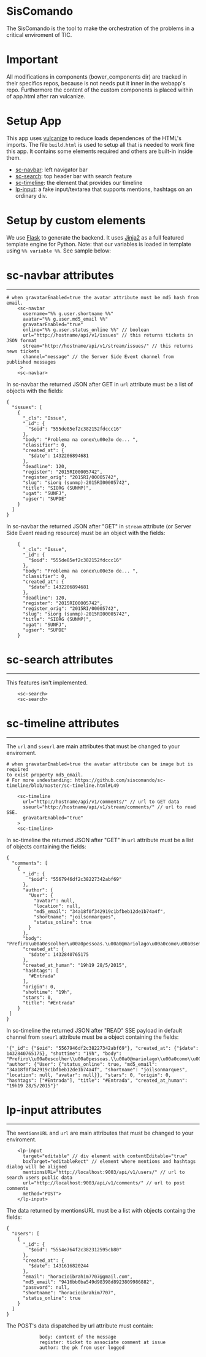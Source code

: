 SisComando
============

The SisComando is the tool to make the orchestration of the problems in 
a critical enviroment of TIC.

Important
=========
All modifications in components (bower_components dir) are tracked in 
their specifics repos, because is not needs put it inner in the webapp's repo.
Furthermore the content of the custom components is placed within of app.html
after ran vulcanize.

Setup App
=========
This app uses [vulcanize]() to reduce loads dependences of the HTML's imports.
The file `build.html` is used to setup all that is needed to work fine this app. 
It contains some elements required and others are built-in inside them. 
- [sc-navbar](https://github.com/siscomando/sc-navbar): left navigator bar
- [sc-search](https://github.com/siscomando/sc-search): top header bar with search feature
- [sc-timeline](https://github.com/siscomando/sc-timeline): the element that provides our timeline
- [lp-input](http://horacioibrahim.github.io/lp-input/): a fake input/textarea that supports mentions, hashtags on an ordinary
div.

Setup by custom elements
========================
We use [Flask](http://flask.pocoo.org/docs/0.10/) to generate the backend. 
It uses [Jinja2](http://jinja.pocoo.org/) as a full featured template engine for Python.
Note: that our variables is loaded in template using `%% variable %%`. See sample
below:

# sc-navbar attributes
----------------------

```
# when gravatarEnabled=true the avatar attribute must be md5 hash from email.
    <sc-navbar 
	  username="%% g.user.shortname %%"
	  avatar="%% g.user.md5_email %%"
	  gravatarEnabled="true"
	  online="%% g.user.status_online %%" // boolean
	  url="http://hostname/api/v1/issues" // this returns tickets in JSON format
	  stream="http://hostname/api/v1/stream/issues/" // this returns news tickets 
	  channel="message" // the Server Side Event channel from published messages
     >
    <sc-navbar>
```
In sc-navbar the returned JSON after GET in `url` attribute must be a list of
objects with the fields:
```
{
  "issues": [
    {
      "_cls": "Issue", 
      "_id": {
        "$oid": "555de85ef2c382152fdccc16"
      }, 
      "body": "Problema na conex\u00e3o de... ", 
      "classifier": 0, 
      "created_at": {
        "$date": 1432206894681
      }, 
      "deadline": 120, 
      "register": "2015RI00005742", 
      "register_orig": "2015RI/00005742", 
      "slug": "siorg (sunmp)-2015RI00005742", 
      "title": "SIORG (SUNMP)", 
      "ugat": "SUNFJ", 
      "ugser": "SUPDE"
    }
  ]
}	
```
In sc-navbar the returned JSON after "GET" in `stream` attribute (or Server Side Event reading resource) must be an object with the fields:
```
    {
      "_cls": "Issue", 
      "_id": {
        "$oid": "555de85ef2c382152fdccc16"
      }, 
      "body": "Problema na conex\u00e3o de... ", 
      "classifier": 0, 
      "created_at": {
        "$date": 1432206894681
      }, 
      "deadline": 120, 
      "register": "2015RI00005742", 
      "register_orig": "2015RI/00005742", 
      "slug": "siorg (sunmp)-2015RI00005742", 
      "title": "SIORG (SUNMP)", 
      "ugat": "SUNFJ", 
      "ugser": "SUPDE"
    }
```
# sc-search attributes
----------------------
This features isn't implemented.

```
    <sc-search>
    <sc-search>
```
# sc-timeline attributes
----------------------
The `url` and `sseurl` are main attributes that must be changed to your enviroment.

```
# when gravatarEnabled=true the avatar attribute can be image but is required 
to exist property md5_email. 
# For more undestanding: https://github.com/siscomando/sc-timeline/blob/master/sc-timeline.html#L49

    <sc-timeline
	  url="http://hostname/api/v1/comments/" // url to GET data
      sseurl="http://hostname/api/v1/stream/comments/" // url to read SSE.
      gravatarEnabled="true"
    >
    <sc-timeline>
```
In sc-timeline the returned JSON after "GET" in `url` attribute must be a list 
of objects containing the fields:
```
{
  "comments": [
    {
      "_id": {
        "$oid": "5567946df2c38227342abf69"
      }, 
      "author": {
        "User": {
          "avatar": null, 
          "location": null, 
          "md5_email": "34a18f0f342919c1bfbeb12de1b74a4f", 
          "shortname": "joilsonmarques", 
          "status_online": true
        }
      }, 
      "body": "Prefiro\u00a0escolher\u00a0pessoas.\u00a0@mariolago\u00a0como\u00a0sempre\u00a0podemos\u00a0melhorar\u00a0esse\u00a0inout\u00a0#Entrada", 
      "created_at": {
        "$date": 1432840765175
      }, 
      "created_at_human": "19h19 28/5/2015", 
      "hashtags": [
        "#Entrada"
      ], 
      "origin": 0, 
      "shottime": "19h", 
      "stars": 0, 
      "title": "#Entrada"
    }
 ]
}
```
In sc-timeline the returned JSON after "READ" SSE payload in default channel 
from `sseurl` attribute must be a object containing the fields:
```
'{"_id": {"$oid": "5567946df2c38227342abf69"}, "created_at": {"$date": 1432840765175}, "shottime": "19h", "body": "Prefiro\\u00a0escolher\\u00a0pessoas.\\u00a0@mariolago\\u00a0como\\u00a0sempre\\u00a0podemos\\u00a0melhorar\\u00a0esse\\u00a0inout\\u00a0#Entrada", "author": {"User": {"status_online": true, "md5_email": "34a18f0f342919c1bfbeb12de1b74a4f", "shortname": "joilsonmarques", "location": null, "avatar": null}}, "stars": 0, "origin": 0, "hashtags": ["#Entrada"], "title": "#Entrada", "created_at_human": "19h19 28/5/2015"}'
```
# lp-input attributes
----------------------
The `mentionsURL` and `url` are main attributes that must be changed to your enviroment.

```
 	<lp-input 
 	  target="editable" // div element with contentEditable="true"
 	  boxTarget="editableRect" // element where mentions and hashtags dialog will be aligned
      mentionsURL="http://localhost:9003/api/v1/users/" // url to search users public data
      url="http://localhost:9003/api/v1/comments/" // url to post comments
      method="POST">
    </lp-input> 
```
The data returned by mentionsURL must be a list with objects containg the fields:

```
{
  "Users": [
    {
      "_id": {
        "$oid": "5554e764f2c382312595cb80"
      }, 
      "created_at": {
        "$date": 1431616820244
      }, 
      "email": "horacioibrahim7707@gmail.com", 
      "md5_email": "9416bb0ba549d98398d8923809986882", 
      "password": null, 
      "shortname": "horacioibrahim7707", 
      "status_online": true
    }
  ]
}
```
The POST's data dispatched by url attribute must contain:
```
			body: content of the message
			register: ticket to associate comment at issue
			author: the pk from user logged
```









